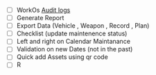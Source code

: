 - [ ] WorkOs [Audit logs](https://workos.com/docs/audit-logs)
- [ ] Generate Report
- [ ] Export Data (Vehicle , Weapon , Record , Plan)
- [ ] Checklist (update maintenence status)
- [ ] Left and right on Calendar Maintanance
- [ ] Validation on new Dates (not in the past)
- [ ] Quick add Assets using qr code
- [ ] R
